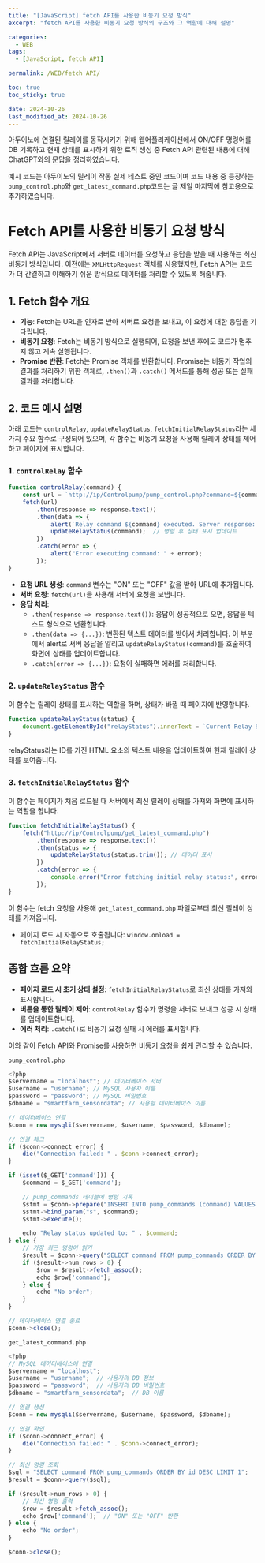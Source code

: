 ```yaml
---
title: "[JavaScript] fetch API를 사용한 비동기 요청 방식"
excerpt: "fetch API를 사용한 비동기 요청 방식의 구조와 그 역할에 대해 설명"

categories:
  - WEB
tags:
  - [JavaScript, fetch API]

permalink: /WEB/fetch API/

toc: true
toc_sticky: true

date: 2024-10-26
last_modified_at: 2024-10-26
---
```

 아두이노에 연결된 릴레이를 동작시키기 위해 웹어플리케이션에서 ON/OFF 명령어를 DB 기록하고 현재 상태를 표시하기 위한 로직 생성 중 Fetch API 관련된 내용에 대해 ChatGPT와의 문답을 정리하였습니다.
 
 예시 코드는 아두이노의 릴레이 작동 실제 테스트 중인 코드이며 코드 내용 중 등장하는 `pump_control.php`와 `get_latest_command.php`코드는 글 제일 마지막에 참고용으로 추가하였습니다.

# Fetch API를 사용한 비동기 요청 방식

Fetch API는 JavaScript에서 서버로 데이터를 요청하고 응답을 받을 때 사용하는 최신 비동기 방식입니다. 이전에는 `XMLHttpRequest` 객체를 사용했지만, Fetch API는 코드가 더 간결하고 이해하기 쉬운 방식으로 데이터를 처리할 수 있도록 해줍니다.

## 1. Fetch 함수 개요

- **기능**: Fetch는 URL을 인자로 받아 서버로 요청을 보내고, 이 요청에 대한 응답을 기다립니다.
- **비동기 요청**: Fetch는 비동기 방식으로 실행되어, 요청을 보낸 후에도 코드가 멈추지 않고 계속 실행됩니다.
- **Promise 반환**: Fetch는 Promise 객체를 반환합니다. Promise는 비동기 작업의 결과를 처리하기 위한 객체로, `.then()`과 `.catch()` 메서드를 통해 성공 또는 실패 결과를 처리합니다.

## 2. 코드 예시 설명

아래 코드는 `controlRelay`, `updateRelayStatus`, `fetchInitialRelayStatus`라는 세 가지 주요 함수로 구성되어 있으며, 각 함수는 비동기 요청을 사용해 릴레이 상태를 제어하고 페이지에 표시합니다.

### 1. `controlRelay` 함수

```javascript
function controlRelay(command) {
    const url = `http://ip/Controlpump/pump_control.php?command=${command}`;
    fetch(url)
        .then(response => response.text())
        .then(data => {
            alert(`Relay command ${command} executed. Server response: ${data}`);
            updateRelayStatus(command);  // 명령 후 상태 표시 업데이트
        })
        .catch(error => {
            alert("Error executing command: " + error);
        });
}
```
- **요청 URL 생성**: `command` 변수는 "ON" 또는 "OFF" 값을 받아 URL에 추가됩니다.
- **서버 요청**: `fetch(url)`을 사용해 서버에 요청을 보냅니다.
- **응답 처리**:
  - `.then(response => response.text())`: 응답이 성공적으로 오면, 응답을 텍스트 형식으로 변환합니다.
  - `.then(data => {...})`: 변환된 텍스트 데이터를 받아서 처리합니다. 이 부분에서 alert로 서버 응답을 알리고 `updateRelayStatus(command)`를 호출하여 화면에 상태를 업데이트합니다.
  - `.catch(error => {...})`: 요청이 실패하면 에러를 처리합니다.

### 2. `updateRelayStatus` 함수

이 함수는 릴레이 상태를 표시하는 역할을 하며, 상태가 바뀔 때 페이지에 반영합니다.

```javascript
function updateRelayStatus(status) {
    document.getElementById("relayStatus").innerText = `Current Relay Status: ${status}`;
}
```
relayStatus라는 ID를 가진 HTML 요소의 텍스트 내용을 업데이트하여 현재 릴레이 상태를 보여줍니다.

### 3. `fetchInitialRelayStatus` 함수

이 함수는 페이지가 처음 로드될 때 서버에서 최신 릴레이 상태를 가져와 화면에 표시하는 역할을 합니다.

```javascript
function fetchInitialRelayStatus() {
    fetch("http://ip/Controlpump/get_latest_command.php")
        .then(response => response.text())
        .then(status => {
            updateRelayStatus(status.trim()); // 데이터 표시
        })
        .catch(error => {
            console.error("Error fetching initial relay status:", error);
        });
}
```
이 함수는 fetch 요청을 사용해 `get_latest_command.php` 파일로부터 최신 릴레이 상태를 가져옵니다.

- 페이지 로드 시 자동으로 호출됩니다: `window.onload = fetchInitialRelayStatus;`

## 종합 흐름 요약

- **페이지 로드 시 초기 상태 설정**: `fetchInitialRelayStatus`로 최신 상태를 가져와 표시합니다.
- **버튼을 통한 릴레이 제어**: `controlRelay` 함수가 명령을 서버로 보내고 성공 시 상태를 업데이트합니다.
- **에러 처리**: `.catch()`로 비동기 요청 실패 시 에러를 표시합니다.

이와 같이 Fetch API와 Promise를 사용하면 비동기 요청을 쉽게 관리할 수 있습니다.

`pump_control.php`
```javascript
<?php
$servername = "localhost"; // 데이터베이스 서버
$username = "username"; // MySQL 사용자 이름
$password = "password"; // MySQL 비밀번호
$dbname = "smartfarm_sensordata"; // 사용할 데이터베이스 이름

// 데이터베이스 연결
$conn = new mysqli($servername, $username, $password, $dbname);

// 연결 체크
if ($conn->connect_error) {
    die("Connection failed: " . $conn->connect_error);
}

if (isset($_GET['command'])) {
    $command = $_GET['command'];

    // pump_commands 테이블에 명령 기록
    $stmt = $conn->prepare("INSERT INTO pump_commands (command) VALUES (?)");
    $stmt->bind_param("s", $command);
    $stmt->execute();

    echo "Relay status updated to: " . $command;
} else {
    // 가장 최근 명령어 읽기
    $result = $conn->query("SELECT command FROM pump_commands ORDER BY created_at DESC LIMIT 1");
    if ($result->num_rows > 0) {
        $row = $result->fetch_assoc();
        echo $row['command'];
    } else {
        echo "No order";
    }
}

// 데이터베이스 연결 종료
$conn->close();
```

`get_latest_command.php`
```javascript
<?php
// MySQL 데이터베이스에 연결
$servername = "localhost";
$username = "username";  // 사용자의 DB 정보
$password = "password";  // 사용자의 DB 비밀번호
$dbname = "smartfarm_sensordata";  // DB 이름

// 연결 생성
$conn = new mysqli($servername, $username, $password, $dbname);

// 연결 확인
if ($conn->connect_error) {
    die("Connection failed: " . $conn->connect_error);
}

// 최신 명령 조회
$sql = "SELECT command FROM pump_commands ORDER BY id DESC LIMIT 1";
$result = $conn->query($sql);

if ($result->num_rows > 0) {
    // 최신 명령 출력
    $row = $result->fetch_assoc();
    echo $row['command'];  // "ON" 또는 "OFF" 반환
} else {
    echo "No order";
}

$conn->close();
```